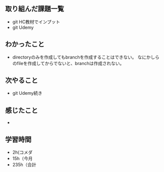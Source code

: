 ## 取り組んだ課題一覧
- git HC教材でインプット
- git Udemy
## わかったこと
- directoryのみを作成してもbranchを作成することはできない。
なにかしらのfileを作成してからでないと、branchは作成されない。
## 次やること
- git Udemy続き
## 感じたこと
-
## 学習時間
- 2h(コメダ
- 15h（今月
- 235h（合計
